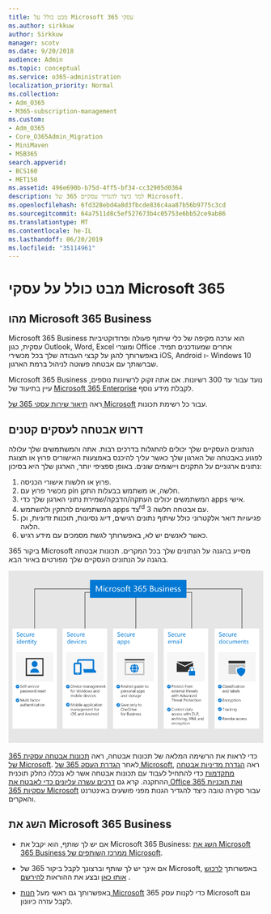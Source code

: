 ```yaml
---
title: מבט כולל על Microsoft 365 עסקי
ms.author: sirkkuw
author: Sirkkuw
manager: scotv
ms.date: 9/20/2018
audience: Admin
ms.topic: conceptual
ms.service: o365-administration
localization_priority: Normal
ms.collection:
- Adm_O365
- M365-subscription-management
ms.custom:
- Adm_O365
- Core_O365Admin_Migration
- MiniMaven
- MSB365
search.appverid:
- BCS160
- MET150
ms.assetid: 496e690b-b75d-4ff5-bf34-cc32905d0364
description: למד כיצד להגדיר עסקיים 365 של Microsoft.
ms.openlocfilehash: 6fd328ebd4a8d3fbcde836c4aa87b56b9775c3cd
ms.sourcegitcommit: 64a7511d8c5ef527673b4c05753e6bb52ce9ab86
ms.translationtype: MT
ms.contentlocale: he-IL
ms.lasthandoff: 06/20/2019
ms.locfileid: "35114961"
---
```

# <a name="overview-of-microsoft-365-business"></a>מבט כולל על עסקי Microsoft 365

## <a name="what-is-microsoft-365-business"></a>מהו Microsoft 365 Business

Microsoft 365 Business הוא ערכה מקיפה של כלי שיתוף פעולה ופרודוקטיביות עסקית, כגון Outlook,‏ Word,‏ Excel ומוצרי Office אחרים שמעודכנים תמיד. באפשרותך להגן על קבצי העבודה שלך בכל מכשירי iOS,‏ Android ו- Windows 10 שברשותך עם אבטחה פשוטה לניהול ברמת הארגון.
  
Microsoft 365 Business נועד עבור עד 300 רשיונות. אם אתה זקוק לרשיונות נוספים, עיין בתיעוד של [Microsoft 365 Enterprise](https://go.microsoft.com/fwlink/p/?linkid=860986) לקבלת מידע נוסף.

ראה [תיאור שירות עסקי 365 של Microsoft](https://docs.microsoft.com/office365/servicedescriptions/microsoft-365-business-service-description) עבור כל רשימת תכונות.
  
## <a name="small-business-security-needs"></a>דרוש אבטחה לעסקים קטנים

הנתונים העסקיים שלך יכולים להתגלות בדרכים רבות. אתה והמשתמשים שלך עלולה לפגוע באבטחה של הארגון שלך כאשר עליך להיכנס באמצעות האישורים פרוץ או תצוגת נתונים ארגוניים על התקנים ויישומים שונים. באופן ספציפי יותר, הארגון שלך היא בסיכון:

1. פרוץ או חלשות אישורי הכניסה.
2. מכשיר פרוץ עם pin חלשה, או משתמש בבעלות התקן.
3. המשתמשים יכולים העתקה/הדבקה/שמירת נתוני הארגון שלך כדי apps אישי.
4. המשתמשים להתקין ולהשתמש apps צד<sup>rd</sup> 3 עם אבטחה חלשה.
5. פגיעויות דואר אלקטרוני כולל שיתוף נתונים רגישים, דיוג נסיונות, תוכנות זדוניות, וכן הלאה.
6. כאשר לאנשים יש לא, באפשרותך לגשת מסמכים עם מידע רגיש.

ביקור 365 Microsoft מסייע בהגנה על הנתונים שלך בכל המקרים. תכונות אבטחה בהגנה על הנתונים העסקיים שלך מפורטים באיור הבא.

![איור המציג כיצד M365B מגן על העסק שלך.](media/m365businessvalueadd.png)

כדי לראות את הרשימה המלאה של תכונות אבטחה, ראה [תכונות אבטחה עסקית 365 של Microsoft](security-features.md). לאחר [הגדרת העסק 365 של Microsoft](set-up.md), ראה [הגדרת מדיניות אבטחה מתקדמות](set-up-advanced-security.md) כדי להתחיל לעבוד עם תכונות אבטחה אשר לא נכללו כחלק תוכנית ההתקנה. קרא גם [דרכים עשרה עליונים כדי לאבטח את Office 365 ואת תוכניות עסקיות 365 Microsoft](https://docs.microsoft.com/office365/admin/security-and-compliance/secure-your-business-data) עבור סקירה טובה כיצד להגדיר הגנות מפני פושעים באינטרנט והאקרים.

## <a name="get-microsoft-365-business"></a>השג את Microsoft 365 Business

- אם יש לך שותף, הוא יקבל את Microsoft 365 Business: [השג את Microsoft 365 Business ממרכז השותפים של Microsoft](get-microsoft-365-business.md#get-microsoft-365-business-from-microsoft-partner-center).

- אם אינך יש לך שותף וברצונך לקבל ביקור 365 של Microsoft, באפשרותך [לרכוש אותו כאן](https://www.microsoft.com/microsoft-365/business) ובצע את ההוראות [להירשם](sign-up.md) .

- באפשרותך גם ראשי מעל [חנות Microsoft](https://www.microsoft.com/en-us/store/locations/find-a-store?icid=en-us_UF_FAS) כדי לקנות עסק 365 Microsoft וגם לקבל עזרה כיוונון.
